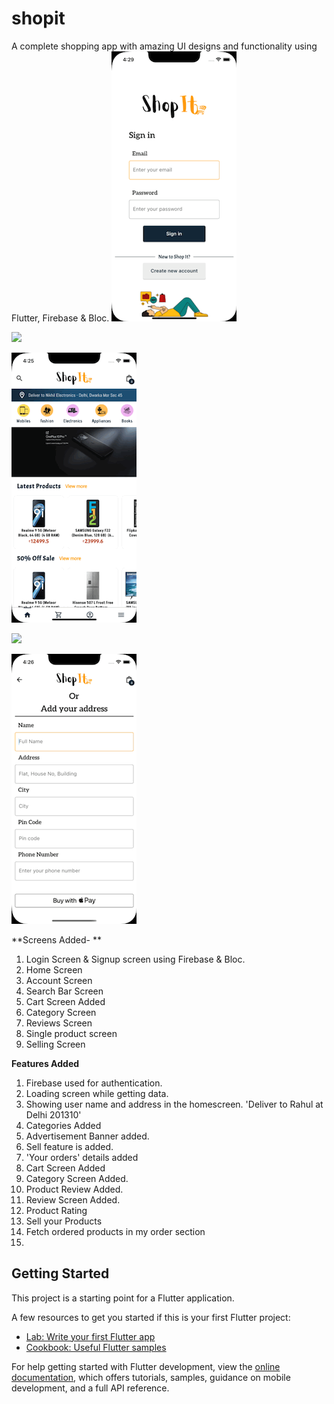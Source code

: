 # shopit

A complete shopping app with amazing UI designs and functionality using Flutter, Firebase & Bloc.
![](https://github.com/Pratulpant01/Shopit/blob/master/Signup%20%26%20Login.gif)

![](https://github.com/Pratulpant01/Shopit/blob/master/product%20screen.gif)

![](https://github.com/Pratulpant01/Shopit/blob/master/search%20screen.gif)

![](https://github.com/Pratulpant01/Shopit/blob/master/sell%20products.gif)

![](https://github.com/Pratulpant01/Shopit/blob/master/checkout.gif)






**Screens Added- **

1. Login Screen & Signup screen using Firebase & Bloc.
2. Home Screen
3. Account Screen
4. Search Bar Screen
5. Cart Screen Added
6. Category Screen
7. Reviews Screen
8. Single product screen 
9. Selling Screen


**Features Added**
1. Firebase used for authentication.
2. Loading screen while getting data.
3. Showing user name and address in the homescreen. 'Deliver to Rahul at Delhi 201310'
4. Categories Added
5. Advertisement Banner added.
6. Sell feature is added.
7. 'Your orders' details added
8. Cart Screen Added
9. Category Screen Added.
10. Product Review Added.
11. Review Screen Added.
12. Product Rating
13. Sell your Products
14. Fetch ordered products in my order section
15. 







## Getting Started

This project is a starting point for a Flutter application.

A few resources to get you started if this is your first Flutter project:

- [Lab: Write your first Flutter app](https://docs.flutter.dev/get-started/codelab)
- [Cookbook: Useful Flutter samples](https://docs.flutter.dev/cookbook)

For help getting started with Flutter development, view the
[online documentation](https://docs.flutter.dev/), which offers tutorials,
samples, guidance on mobile development, and a full API reference.
